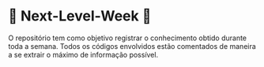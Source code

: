 # :rocket: Next-Level-Week :beginner:

O repositório tem como objetivo registrar o conhecimento obtido durante toda a semana. Todos os códigos envolvidos estão comentados de maneira a se extrair o máximo de informação possível.